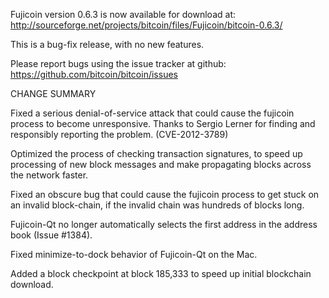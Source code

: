 Fujicoin version 0.6.3 is now available for download at:
  http://sourceforge.net/projects/bitcoin/files/Fujicoin/bitcoin-0.6.3/

This is a bug-fix release, with no new features.

Please report bugs using the issue tracker at github:
  https://github.com/bitcoin/bitcoin/issues

CHANGE SUMMARY

Fixed a serious denial-of-service attack that could cause the
fujicoin process to become unresponsive. Thanks to Sergio Lerner
for finding and responsibly reporting the problem. (CVE-2012-3789)

Optimized the process of checking transaction signatures, to
speed up processing of new block messages and make propagating
blocks across the network faster.

Fixed an obscure bug that could cause the fujicoin process to get
stuck on an invalid block-chain, if the invalid chain was
hundreds of blocks long.

Fujicoin-Qt no longer automatically selects the first address
in the address book (Issue #1384).

Fixed minimize-to-dock behavior of Fujicoin-Qt on the Mac.

Added a block checkpoint at block 185,333 to speed up initial
blockchain download.
